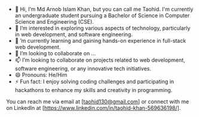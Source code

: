 - 👋 Hi, I’m Md Arnob Islam Khan, but you can call me Taohid. I'm currently an undergraduate student pursuing a Bachelor of Science in Computer Science and Engineering (CSE).
- 👀 I’m interested in exploring various aspects of technology, particularly in web development, and software engineering.
- 🌱 ’m currently learning and gaining hands-on experience in full-stack web development.
- 💞️ I’m looking to collaborate on ...
- 📫 I’m looking to collaborate on projects related to web development, software engineering, or any innovative tech initiatives.
- 😄 Pronouns:  He/Him
- ⚡ Fun fact: I enjoy solving coding challenges and participating in hackathons to enhance my skills and creativity in programming.

<!---
taohidkhan22/taohidkhan22 is a ✨ special ✨ repository because its `README.md` (this file) appears on your GitHub profile.
You can click the Preview link to take a look at your changes.
--->
You can reach me via email at [taohid130@gmail.com] or connect with me on LinkedIn at [https://www.linkedin.com/in/taohid-khan-569636198/].
